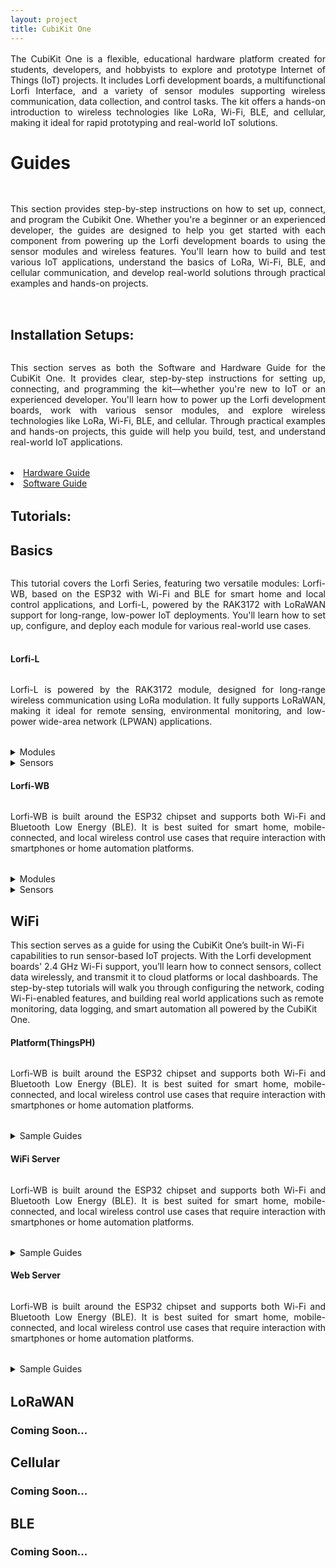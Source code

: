```yaml
---
layout: project
title: CubiKit One
---
```


<p style="text-align:justify;margin-bottom:2rem;margin-top:1rem;">
  The CubiKit One is a flexible, educational hardware platform created for students, developers, and hobbyists to explore and prototype Internet of Things (IoT) projects. It includes Lorfi development boards, a multifunctional Lorfi Interface, and a variety of sensor modules supporting wireless communication, data collection, and control tasks. The kit offers a hands-on introduction to wireless technologies like LoRa, Wi-Fi, BLE, and cellular, making it ideal for rapid prototyping and real-world IoT solutions.
</p>


# <span style="display:inline-block;margin-bottom:1rem;">Guides</span>

  <p style="text-align:justify;display:inline-block;margin-bottom:2rem;">
    This section provides step-by-step instructions on how to set up, connect, and program the Cubikit One. Whether you're a beginner or an experienced developer, the guides are designed to help you get started with each component from powering up the Lorfi development boards to using the sensor modules and wireless features. You'll learn how to build and test various IoT applications, understand the basics of LoRa, Wi-Fi, BLE, and cellular communication, and develop real-world solutions through practical examples and hands-on projects.
  </p>

  <div style="margin-bottom:2rem;">
    <h2>Installation Setups:</h2>
    <p style="text-align:justify;display:inline-block;margin-bottom:2rem;">
      This section serves as both the Software and Hardware Guide for the CubiKit One. It provides clear, step-by-step instructions for setting up, connecting, and programming the kit—whether you're new to IoT or an experienced developer. You'll learn how to power up the Lorfi development boards, work with various sensor modules, and explore wireless technologies like LoRa, Wi-Fi, BLE, and cellular. Through practical examples and hands-on projects, this guide will help you build, test, and understand real-world IoT applications.
    </p>
      <li>
          <a href="/docs/Hardware_Guide.html">Hardware Guide</a>
      </li>
      <li>
          <a href="/docs/Software_Guide.html">Software Guide</a>
      </li>
  </div>

  <div style="margin-bottom:1rem;">
    <h2>Tutorials:</h2>
  </div>
      
  <div style="margin-bottom:1rem;">
    <h2>Basics</h2>
    <p style="text-align:justify;display:inline-block;margin-bottom:1rem;">
      This tutorial covers the Lorfi Series, featuring two versatile modules: Lorfi-WB, based on the ESP32 with Wi-Fi and BLE for smart home and local control applications, and Lorfi-L, powered by the RAK3172 with LoRaWAN support for long-range, low-power IoT deployments. You'll learn how to set up, configure, and deploy each module for various real-world use cases.</h4>
    <p>
  <div>

  <div style="margin-bottom:1rem;">
    <h4><strong>Lorfi-L</strong></h4>
    <div>
      <p style="text-align:justify;display:inline-block;margin-bottom:2rem;">
        Lorfi-L is powered by the RAK3172 module, designed for long-range wireless communication using LoRa modulation. It fully supports LoRaWAN, making it ideal for remote sensing, environmental monitoring, and low-power wide-area network (LPWAN) applications.
      </p>
    </div>
    <div>
      <details>
        <summary>Modules</summary>
        <ul>
          <li><a href="/docs/projects/Basic/Lorfi-L/Modules/White_LED_Module.html">White LED Module</a></li>
          <li><a href="/docs/projects/Basic/Lorfi-L/Modules/3W_LED_Module.html">3W LED Module</a></li>
          <li><a href="/docs/projects/Basic/Lorfi-L/Modules/Active_Buzzer.html">Active Buzzer Module</a></li>
          <li><a href="/docs/projects/Basic/Lorfi-L/Modules/Passive_Buzzer_Module.html">Passive Buzzer Module</a></li>
          <li><a href="/docs/projects/Basic/Lorfi-L/Modules/Button_Switch_Module.html">Button Switch Module</a></li>
          <li><a href="/docs/projects/Basic/Lorfi-L/Modules/APDS_9930_Attitude_Sensor_Module.html">APDS-9930 Attitude Sensor Module</a></li>
          <li><a href="/docs/projects/Basic/Lorfi-L/Modules/Single_Relay_Module.html">Single Relay Module</a></li>
          <li><a href="/docs/projects/Basic/Lorfi-L/Modules/Reed_Switch_Module.html">Reed Switch Module</a></li>
          <li><a href="/docs/projects/Basic/Lorfi-L/Modules/Photo_Interrupter_Module.html">Photo Interruptor Module</a></li>
          <li><a href="/docs/projects/Basic/Lorfi-L/Modules/Capacitive_Touch_Module.html">Capacitive Touch Module</a></li>
          <li><a href="/docs/projects/Basic/Lorfi-L/Modules/IR_Receiver_Module.html">IR Receiver Module</a></li>
          <li><a href="/docs/projects/Basic/Lorfi-L/Modules/IR_Transmitter_Module.html">IR Transmitter Module</a></li>
        </ul>
      </details>
    </div>
    <div>
      <details>
        <summary>Sensors</summary>
        <ul>
          <li><a href="/docs/projects/Basic/Lorfi-L/Sensors/Analog_Rotation_Sensor.html">Analog Rotation Sensor</a></li>
          <li><a href="/docs/projects/Basic/Lorfi-L/Sensors/Ball_Tilt_Switch_Sensor.html">Ball Tilt Switch Sensor</a></li>
          <li><a href="/docs/projects/Basic/Lorfi-L/Sensors/Crash_Sensor.html">Crash Sensor</a></li>
          <li><a href="/docs/projects/Basic/Lorfi-L/Sensors/DTH11_Temperature_and_Humidity_Sensor.html">DHT11 Temperature and Humidity Sensor</a></li>
          <li><a href="/docs/projects/Basic/Lorfi-L/Sensors/Flame_Sensor.html">Flame Sensor</a></li>
          <li><a href="/docs/projects/Basic/Lorfi-L/Sensors/GUVA_S12SD_3528_Ultraviolet_Sensor.html">Ultraviolet Sensor</a></li>
          <li><a href="/docs/projects/Basic/Lorfi-L/Sensors/Hall_Magnetic_Sensor.html">Hall Magnetic Sensor</a></li>
          <li><a href="/docs/projects/Basic/Lorfi-L/Sensors/HC_SR04_Ultrasonic_Sensor.html">HC-SR04 Ultrasonic Sensor</a></li>
          <li><a href="/docs/projects/Basic/Lorfi-L/Sensors/Knock_Sensor.html">Knock Sensor</a></li>
          <li><a href="/docs/projects/Basic/Lorfi-L/Sensors/Line_Tracking_Sensor.html">Line Tracking Sensor</a></li>
          <li><a href="/docs/projects/Basic/Lorfi-L/Sensors/LM35_Temperature_Sensor.html">LM35 Temperature Sensor</a></li>
          <li><a href="/docs/projects/Basic/Lorfi-L/Sensors/Analog_Sound_Sensor.html">Analog Sound Sensor</a></li>
          <li><a href="/docs/projects/Basic/Lorfi-L/Sensors/MMA8452Q_Module_Acceleration_Tilt_Sensor.html">Acceleration Tilt Sensor</a></li>
          <li><a href="/docs/projects/Basic/Lorfi-L/Sensors/Gas_Sensor.html">Gas Sensor</a></li>
          <li><a href="/docs/projects/Basic/Lorfi-L/Sensors/Obstacle_Avoidance_Sensor.html">Obstacle Avoidance Sensor</a></li>
          <li><a href="/docs/projects/Basic/Lorfi-L/Sensors/Photo_Resistor_Sensor.html">Photo Resistor Sensor</a></li>
          <li><a href="/docs/projects/Basic/Lorfi-L/Sensors/PIR_Motion_Sensor.html">PIR Motion Sensor</a></li>
          <li><a href="/docs/projects/Basic/Lorfi-L/Sensors/Soil_Humidity_Sensor.html">Soil Humidity Sensor</a></li>
          <li><a href="/docs/projects/Basic/Lorfi-L/Sensors/Steam_Sensor.html">Steam Sensor</a></li>
          <li><a href="/docs/projects/Basic/Lorfi-L/Sensors/TEMT6000_Sensor.html">Ambient Light Sensor</a></li>
          <li><a href="/docs/projects/Basic/Lorfi-L/Sensors/Thin_Film_Pressure_Sensor.html">Thin-film Pressure Sensor</a></li>
        </ul>
      </details>
    </div>
  </div>

  <div style="margin-bottom:2rem;">
    <h4><strong>Lorfi-WB</strong></h4>
    <div>
      <p style="text-align:justify;display:inline-block;margin-bottom:2rem;">
        Lorfi-WB is built around the ESP32 chipset and supports both Wi-Fi and Bluetooth Low Energy (BLE). It is best suited for smart home, mobile-connected, and local wireless control use cases that require interaction with smartphones or home automation platforms.
      </p>
    <div>
      <details>
        <summary>Modules</summary>
        <ul>
          <li><a href="/docs/projects/Basic/Lorfi-WB/Modules/White_LED_Module.html">White LED Module</a></li>
          <li><a href="/docs/projects/Basic/Lorfi-WB/Modules/RGB_LED_Module.html">RGB LED Module</a></li>
          <li><a href="/docs/projects/Basic/Lorfi-WB/Modules/3W_LED_Module.html">3W LED Module</a></li>
          <li><a href="/docs/projects/Basic/Lorfi-WB/Modules/Traffic_Light_Module.html">Traffic Light Module</a></li>
          <li><a href="/docs/projects/Basic/Lorfi-WB/Modules/Active_Buzzer.html">Active Buzzer Module</a></li>
          <li><a href="/docs/projects/Basic/Lorfi-WB/Modules/Passive_Buzzer_Module.html">Passive Buzzer Module</a></li>
          <li><a href="/docs/projects/Basic/Lorfi-WB/Modules/Button_Switch_Module.html">Button Switch Module</a></li>
          <li><a href="/docs/projects/Basic/Lorfi-WB/Modules/APDS_9930_Attitude_Sensor_Module.html">APDS-9930 Attitude Sensor Module</a></li>
          <li><a href="/docs/projects/Basic/Lorfi-WB/Modules/Single_Relay_Module.html">Single Relay Module</a></li>
          <li><a href="/docs/projects/Basic/Lorfi-WB/Modules/Reed_Switch_Module.html">Reed Switch Module</a></li>
          <li><a href="/docs/projects/Basic/Lorfi-WB/Modules/Photo_Interrupter_Module.html">Photo Interruptor Module</a></li>
          <li><a href="/docs/projects/Basic/Lorfi-WB/Modules/Capacitive_Touch_Module.html">Capacitive Touch Module</a></li>
          <li><a href="/docs/projects/Basic/Lorfi-WB/Modules/IR_Receiver_Module.html">IR Receiver Module</a></li>
          <li><a href="/docs/projects/Basic/Lorfi-WB/Modules/IR_Transmitter_Module.html">IR Transmitter Module</a></li>
        </ul>
      </details>
    </div>
    <div>
      <details>
        <summary>Sensors</summary>
        <ul>
          <li><a href="/docs/projects/Basic/Lorfi-WB/Sensors/Analog_Rotation_Sensor.html">Analog Rotation Sensor</a></li>
          <li><a href="/docs/projects/Basic/Lorfi-WB/Sensors/Ball_Tilt_Switch_Sensor.html">Ball Tilt Switch Sensor</a></li>
          <li><a href="/docs/projects/Basic/Lorfi-WB/Sensors/Crash_Sensor.html">Crash Sensor</a></li>
          <li><a href="/docs/projects/Basic/Lorfi-WB/Sensors/DTH11_Temperature_and_Humidity_Sensor.html">DHT11 Temperature and Humidity Sensor</a></li>
          <li><a href="/docs/projects/Basic/Lorfi-WB/Sensors/Flame_Sensor.html">Flame Sensor</a></li>
          <li><a href="/docs/projects/Basic/Lorfi-WB/Sensors/GUVA_S12SD_3528_Ultraviolet_Sensor.html">Ultraviolet Sensor</a></li>
          <li><a href="/docs/projects/Basic/Lorfi-WB/Sensors/Hall_Magnetic_Sensor.html">Hall Magnetic Sensor</a></li>
          <li><a href="/docs/projects/Basic/Lorfi-WB/Sensors/HC_SR04_Ultrasonic_Sensor.html">HC-SR04 Ultrasonic Sensor</a></li>
          <li><a href="/docs/projects/Basic/Lorfi-WB/Sensors/Knock_Sensor.html">Knock Sensor</a></li>
          <li><a href="/docs/projects/Basic/Lorfi-WB/Sensors/Line_Tracking_Sensor.html">Line Tracking Sensor</a></li>
          <li><a href="/docs/projects/Basic/Lorfi-WB/Sensors/LM35_Temperature_Sensor.html">LM35 Temperature Sensor</a></li>
          <li><a href="/docs/projects/Basic/Lorfi-WB/Sensors/Analog_Sound_Sensor.html">Analog Sound Sensor</a></li>
          <li><a href="/docs/projects/Basic/Lorfi-WB/Sensors/MMA8452Q_Module_Acceleration_Tilt_Sensor.html">Acceleration Tilt Sensor</a></li>
          <li><a href="/docs/projects/Basic/Lorfi-WB/Sensors/Gas_Sensor.html">Gas Sensor</a></li>
          <li><a href="/docs/projects/Basic/Lorfi-WB/Sensors/Obstacle_Avoidance_Sensor.html">Obstacle Avoidance Sensor</a></li>
          <li><a href="/docs/projects/Basic/Lorfi-WB/Sensors/Photo_Resistor_Sensor.html">Photo Resistor Sensor</a></li>
          <li><a href="/docs/projects/Basic/Lorfi-WB/Sensors/PIR_Motion_Sensor.html">PIR Motion Sensor</a></li>
          <li><a href="/docs/projects/Basic/Lorfi-WB/Sensors/Soil_Humidity_Sensor.html">Soil Humidity Sensor</a></li>
          <li><a href="/docs/projects/Basic/Lorfi-WB/Sensors/Steam_Sensor.html">Steam Sensor</a></li>
          <li><a href="/docs/projects/Basic/Lorfi-WB/Sensors/TEMT6000_Sensor.html">Ambient Light Sensor</a></li>
          <li><a href="/docs/projects/Basic/Lorfi-WB/Sensors/Thin_Film_Pressure_Sensor.html">Thin-film Pressure Sensor</a></li>
        </ul>
      </details>
    </div>
  </div>

  <div style="margin-bottom:1rem;">
    <h2>WiFi</h2>
    <div>
      <p>
        This section serves as a guide for using the CubiKit One’s built-in Wi-Fi capabilities to run sensor-based IoT projects. With the Lorfi development boards' 2.4 GHz Wi-Fi support, you’ll learn how to connect sensors, collect data wirelessly, and transmit it to cloud platforms or local dashboards. The step-by-step tutorials will walk you through configuring the network, coding Wi-Fi-enabled features, and building real world applications such as remote monitoring, data logging, and smart automation all powered by the CubiKit One.
      </p>
    </div>
    <div style="margin-bottom:2rem;">
        <h4><strong>Platform(ThingsPH)</strong></h4>
        <div>
          <p style="text-align:justify;display:inline-block;margin-bottom:2rem;">
            Lorfi-WB is built around the ESP32 chipset and supports both Wi-Fi and Bluetooth Low Energy (BLE). It is best suited for smart home, mobile-connected, and local wireless control use cases that require interaction with smartphones or home automation platforms.
          </p>
        </div>
        <div>
          <details>
            <summary>Sample Guides</summary>
            <ul>
              <li><a href="/docs/projects/Basic/Lorfi-WB/Sensors/Analog_Rotation_Sensor.html">Analog Rotation Sensor</a></li>
              <li><a href="/docs/projects/Basic/Lorfi-WB/Sensors/Ball_Tilt_Switch_Sensor.html">Ball Tilt Switch Sensor</a></li>
              <li><a href="/docs/projects/Basic/Lorfi-WB/Sensors/Crash_Sensor.html">Crash Sensor</a></li>
              <li><a href="/docs/projects/Basic/Lorfi-WB/Sensors/DTH11_Temperature_and_Humidity_Sensor.html">DHT11 Temperature and Humidity Sensor</a></li>
              <li><a href="/docs/projects/Basic/Lorfi-WB/Sensors/Flame_Sensor.html">Flame Sensor</a></li>
              <li><a href="/docs/projects/Basic/Lorfi-WB/Sensors/GUVA_S12SD_3528_Ultraviolet_Sensor.html">Ultraviolet Sensor</a></li>
              <li><a href="/docs/projects/Basic/Lorfi-WB/Sensors/Hall_Magnetic_Sensor.html">Hall Magnetic Sensor</a></li>
              <li><a href="/docs/projects/Basic/Lorfi-WB/Sensors/HC_SR04_Ultrasonic_Sensor.html">HC-SR04 Ultrasonic Sensor</a></li>
              <li><a href="/docs/projects/Basic/Lorfi-WB/Sensors/Knock_Sensor.html">Knock Sensor</a></li>
              <li><a href="/docs/projects/Basic/Lorfi-WB/Sensors/Line_Tracking_Sensor.html">Line Tracking Sensor</a></li>
              <li><a href="/docs/projects/Basic/Lorfi-WB/Sensors/LM35_Temperature_Sensor.html">LM35 Temperature Sensor</a></li>
              <li><a href="/docs/projects/Basic/Lorfi-WB/Sensors/Analog_Sound_Sensor.html">Analog Sound Sensor</a></li>
              <li><a href="/docs/projects/Basic/Lorfi-WB/Sensors/MMA8452Q_Module_Acceleration_Tilt_Sensor.html">Acceleration Tilt Sensor</a></li>
              <li><a href="/docs/projects/Basic/Lorfi-WB/Sensors/Gas_Sensor.html">Gas Sensor</a></li>
              <li><a href="/docs/projects/Basic/Lorfi-WB/Sensors/Obstacle_Avoidance_Sensor.html">Obstacle Avoidance Sensor</a></li>
              <li><a href="/docs/projects/Basic/Lorfi-WB/Sensors/Photo_Resistor_Sensor.html">Photo Resistor Sensor</a></li>
              <li><a href="/docs/projects/Basic/Lorfi-WB/Sensors/PIR_Motion_Sensor.html">PIR Motion Sensor</a></li>
              <li><a href="/docs/projects/Basic/Lorfi-WB/Sensors/Soil_Humidity_Sensor.html">Soil Humidity Sensor</a></li>
              <li><a href="/docs/projects/Basic/Lorfi-WB/Sensors/Steam_Sensor.html">Steam Sensor</a></li>
              <li><a href="/docs/projects/Basic/Lorfi-WB/Sensors/TEMT6000_Sensor.html">Ambient Light Sensor</a></li>
              <li><a href="/docs/projects/Basic/Lorfi-WB/Sensors/Thin_Film_Pressure_Sensor.html">Thin-film Pressure Sensor</a></li>
            </ul>
          </details>
      </div>
      <div style="margin-bottom:2rem;">
        <h4><strong>WiFi Server</strong></h4>
        <div>
          <p style="text-align:justify;display:inline-block;margin-bottom:2rem;">
            Lorfi-WB is built around the ESP32 chipset and supports both Wi-Fi and Bluetooth Low Energy (BLE). It is best suited for smart home, mobile-connected, and local wireless control use cases that require interaction with smartphones or home automation platforms.
          </p>
        </div>
        <div>
          <details>
            <summary>Sample Guides</summary>
            <ul>
              <li><a href="/docs/projects/Basic/Lorfi-WB/Sensors/Analog_Rotation_Sensor.html">Analog Rotation Sensor</a></li>
              <li><a href="/docs/projects/Basic/Lorfi-WB/Sensors/Ball_Tilt_Switch_Sensor.html">Ball Tilt Switch Sensor</a></li>
              <li><a href="/docs/projects/Basic/Lorfi-WB/Sensors/Crash_Sensor.html">Crash Sensor</a></li>
              <li><a href="/docs/projects/Basic/Lorfi-WB/Sensors/DTH11_Temperature_and_Humidity_Sensor.html">DHT11 Temperature and Humidity Sensor</a></li>
              <li><a href="/docs/projects/Basic/Lorfi-WB/Sensors/Flame_Sensor.html">Flame Sensor</a></li>
              <li><a href="/docs/projects/Basic/Lorfi-WB/Sensors/GUVA_S12SD_3528_Ultraviolet_Sensor.html">Ultraviolet Sensor</a></li>
              <li><a href="/docs/projects/Basic/Lorfi-WB/Sensors/Hall_Magnetic_Sensor.html">Hall Magnetic Sensor</a></li>
              <li><a href="/docs/projects/Basic/Lorfi-WB/Sensors/HC_SR04_Ultrasonic_Sensor.html">HC-SR04 Ultrasonic Sensor</a></li>
              <li><a href="/docs/projects/Basic/Lorfi-WB/Sensors/Knock_Sensor.html">Knock Sensor</a></li>
              <li><a href="/docs/projects/Basic/Lorfi-WB/Sensors/Line_Tracking_Sensor.html">Line Tracking Sensor</a></li>
              <li><a href="/docs/projects/Basic/Lorfi-WB/Sensors/LM35_Temperature_Sensor.html">LM35 Temperature Sensor</a></li>
              <li><a href="/docs/projects/Basic/Lorfi-WB/Sensors/Analog_Sound_Sensor.html">Analog Sound Sensor</a></li>
              <li><a href="/docs/projects/Basic/Lorfi-WB/Sensors/MMA8452Q_Module_Acceleration_Tilt_Sensor.html">Acceleration Tilt Sensor</a></li>
              <li><a href="/docs/projects/Basic/Lorfi-WB/Sensors/Gas_Sensor.html">Gas Sensor</a></li>
              <li><a href="/docs/projects/Basic/Lorfi-WB/Sensors/Obstacle_Avoidance_Sensor.html">Obstacle Avoidance Sensor</a></li>
              <li><a href="/docs/projects/Basic/Lorfi-WB/Sensors/Photo_Resistor_Sensor.html">Photo Resistor Sensor</a></li>
              <li><a href="/docs/projects/Basic/Lorfi-WB/Sensors/PIR_Motion_Sensor.html">PIR Motion Sensor</a></li>
              <li><a href="/docs/projects/Basic/Lorfi-WB/Sensors/Soil_Humidity_Sensor.html">Soil Humidity Sensor</a></li>
              <li><a href="/docs/projects/Basic/Lorfi-WB/Sensors/Steam_Sensor.html">Steam Sensor</a></li>
              <li><a href="/docs/projects/Basic/Lorfi-WB/Sensors/TEMT6000_Sensor.html">Ambient Light Sensor</a></li>
              <li><a href="/docs/projects/Basic/Lorfi-WB/Sensors/Thin_Film_Pressure_Sensor.html">Thin-film Pressure Sensor</a></li>
            </ul>
          </details>
      </div>
      <div style="margin-bottom:2rem;">
        <h4><strong>Web Server</strong></h4>
        <div>
          <p style="text-align:justify;display:inline-block;margin-bottom:2rem;">
            Lorfi-WB is built around the ESP32 chipset and supports both Wi-Fi and Bluetooth Low Energy (BLE). It is best suited for smart home, mobile-connected, and local wireless control use cases that require interaction with smartphones or home automation platforms.
          </p>
        </div>
        <div>
          <details>
            <summary>Sample Guides</summary>
            <ul>
              <li><a href="/docs/projects/Basic/Lorfi-WB/Sensors/Analog_Rotation_Sensor.html">Analog Rotation Sensor</a></li>
              <li><a href="/docs/projects/Basic/Lorfi-WB/Sensors/Ball_Tilt_Switch_Sensor.html">Ball Tilt Switch Sensor</a></li>
              <li><a href="/docs/projects/Basic/Lorfi-WB/Sensors/Crash_Sensor.html">Crash Sensor</a></li>
              <li><a href="/docs/projects/Basic/Lorfi-WB/Sensors/DTH11_Temperature_and_Humidity_Sensor.html">DHT11 Temperature and Humidity Sensor</a></li>
              <li><a href="/docs/projects/Basic/Lorfi-WB/Sensors/Flame_Sensor.html">Flame Sensor</a></li>
              <li><a href="/docs/projects/Basic/Lorfi-WB/Sensors/GUVA_S12SD_3528_Ultraviolet_Sensor.html">Ultraviolet Sensor</a></li>
              <li><a href="/docs/projects/Basic/Lorfi-WB/Sensors/Hall_Magnetic_Sensor.html">Hall Magnetic Sensor</a></li>
              <li><a href="/docs/projects/Basic/Lorfi-WB/Sensors/HC_SR04_Ultrasonic_Sensor.html">HC-SR04 Ultrasonic Sensor</a></li>
              <li><a href="/docs/projects/Basic/Lorfi-WB/Sensors/Knock_Sensor.html">Knock Sensor</a></li>
              <li><a href="/docs/projects/Basic/Lorfi-WB/Sensors/Line_Tracking_Sensor.html">Line Tracking Sensor</a></li>
              <li><a href="/docs/projects/Basic/Lorfi-WB/Sensors/LM35_Temperature_Sensor.html">LM35 Temperature Sensor</a></li>
              <li><a href="/docs/projects/Basic/Lorfi-WB/Sensors/Analog_Sound_Sensor.html">Analog Sound Sensor</a></li>
              <li><a href="/docs/projects/Basic/Lorfi-WB/Sensors/MMA8452Q_Module_Acceleration_Tilt_Sensor.html">Acceleration Tilt Sensor</a></li>
              <li><a href="/docs/projects/Basic/Lorfi-WB/Sensors/Gas_Sensor.html">Gas Sensor</a></li>
              <li><a href="/docs/projects/Basic/Lorfi-WB/Sensors/Obstacle_Avoidance_Sensor.html">Obstacle Avoidance Sensor</a></li>
              <li><a href="/docs/projects/Basic/Lorfi-WB/Sensors/Photo_Resistor_Sensor.html">Photo Resistor Sensor</a></li>
              <li><a href="/docs/projects/Basic/Lorfi-WB/Sensors/PIR_Motion_Sensor.html">PIR Motion Sensor</a></li>
              <li><a href="/docs/projects/Basic/Lorfi-WB/Sensors/Soil_Humidity_Sensor.html">Soil Humidity Sensor</a></li>
              <li><a href="/docs/projects/Basic/Lorfi-WB/Sensors/Steam_Sensor.html">Steam Sensor</a></li>
              <li><a href="/docs/projects/Basic/Lorfi-WB/Sensors/TEMT6000_Sensor.html">Ambient Light Sensor</a></li>
              <li><a href="/docs/projects/Basic/Lorfi-WB/Sensors/Thin_Film_Pressure_Sensor.html">Thin-film Pressure Sensor</a></li>
            </ul>
          </details>
      </div>
    </div>
  </div>

  <div style="margin-bottom:1rem;">
    <h2>LoRaWAN</h2>
    <h3>Coming Soon...</h3>
  </div>

  <div style="margin-bottom:1rem;">
    <h2>Cellular</h2>
    <h3>Coming Soon...</h3>
  </div>

  <div style="margin-bottom:1rem;">
    <h2>BLE</h2>
    <h3>Coming Soon...</h3>
  </div>
